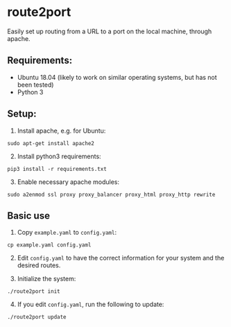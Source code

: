 # route2port
Easily set up routing from a URL to a port on the local machine, through apache.

## Requirements:
- Ubuntu 18.04 (likely to work on similar operating systems, but has not been tested)
- Python 3

## Setup:
1. Install apache, e.g. for Ubuntu:
```
sudo apt-get install apache2
```

2. Install python3 requirements:
```
pip3 install -r requirements.txt
```

3. Enable necessary apache modules:
```
sudo a2enmod ssl proxy proxy_balancer proxy_html proxy_http rewrite
```

## Basic use
1. Copy `example.yaml` to `config.yaml`:
```
cp example.yaml config.yaml
```

2. Edit `config.yaml` to have the correct information for your system and the desired routes.

3. Initialize the system:
```
./route2port init
```

4. If you edit `config.yaml`, run the following to update:
```
./route2port update
```
